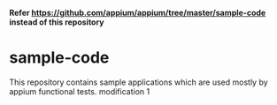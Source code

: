 **Refer https://github.com/appium/appium/tree/master/sample-code instead of this repository**

# sample-code

This repository contains sample applications which are used mostly by appium functional tests.
modification 1
